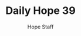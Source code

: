 ---
image: /assets/img/daily-hope-default-artwork.png
title: Daily Hope 39
number: 39
categories:
  - Daily Hope
author: Hope Staff
notes: Daily Hope 39
embed: >-
  <iframe style="border-radius:12px" src="https://open.spotify.com/embed/episode/4DRsTpFtMqFWrUM3xzISYT?utm_source=generator" width="100%" height="352" frameBorder="0" allowfullscreen="" allow="autoplay; clipboard-write; encrypted-media; fullscreen; picture-in-picture" loading="lazy"></iframe>
---